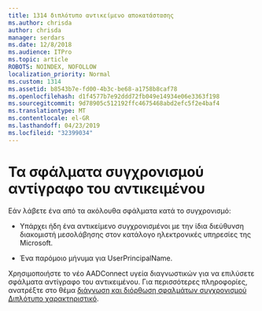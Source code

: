 ```yaml
---
title: 1314 διπλότυπο αντικείμενο αποκατάστασης
ms.author: chrisda
author: chrisda
manager: serdars
ms.date: 12/8/2018
ms.audience: ITPro
ms.topic: article
ROBOTS: NOINDEX, NOFOLLOW
localization_priority: Normal
ms.custom: 1314
ms.assetid: b8543b7e-fd00-4b3c-be68-a1758b8caf78
ms.openlocfilehash: d1f4577b7e92ddd72fb049e14934e06e3363f198
ms.sourcegitcommit: 9d78905c512192ffc4675468abd2efc5f2e4baf4
ms.translationtype: MT
ms.contentlocale: el-GR
ms.lasthandoff: 04/23/2019
ms.locfileid: "32399034"
---
```

# <a name="duplicate-object-synchronization-errors"></a>Τα σφάλματα συγχρονισμού αντίγραφο του αντικειμένου

Εάν λάβετε ένα από τα ακόλουθα σφάλματα κατά το συγχρονισμό:

- Υπάρχει ήδη ένα αντικείμενο συγχρονισμένοι με την ίδια διεύθυνση διακομιστή μεσολάβησης στον κατάλογο ηλεκτρονικές υπηρεσίες της Microsoft.

- Ένα παρόμοιο μήνυμα για UserPrincipalName.

Χρησιμοποιήστε το νέο AADConnect υγεία διαγνωστικών για να επιλύσετε σφάλματα αντίγραφο του αντικειμένου. Για περισσότερες πληροφορίες, ανατρέξτε στο θέμα [διάγνωση και διόρθωση σφαλμάτων συγχρονισμού Διπλότυπο χαρακτηριστικό](https://docs.microsoft.com/azure/active-directory/hybrid/how-to-connect-health-diagnose-sync-errors).
